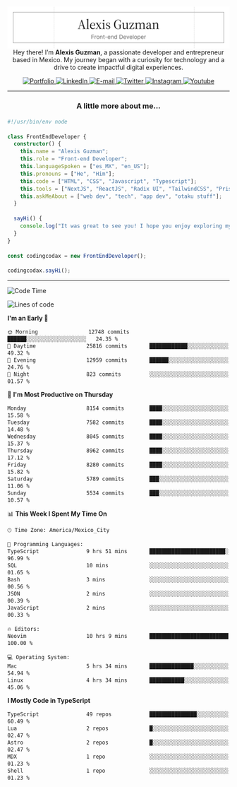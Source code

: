 <img align='right' src="./Banner.png" width="" />
<p align='center'>Hey there! I’m <strong>Alexis Guzman</strong>, a passionate developer and entrepreneur based in Mexico. My journey began with a curiosity for technology and a drive to create impactful digital experiences.</p>

<div align='center'>
  <a href='https://www.codingcodax.dev' target='_blank'>
    <img alt='Portfolio' src='https://img.shields.io/badge/Portfolio-black?logo=vercel&style=flat-square'>
  </a>
  <a href='https://linkedin.com/in/codingcodax' target='_blank'>
    <img alt='LinkedIn' src='https://img.shields.io/badge/LinkedIn-black?logo=LinkedIn&style=flat-square'>
  </a>
  <a href='mailto:hello@codingcodax.com' target='_blank'>
    <img alt='E-mail' src='https://img.shields.io/badge/Email-black?logo=Gmail&style=flat-square'>
  </a>
  <a href='https://x.com/codingcodax' target='_blank'>
    <img alt='Twitter' src='https://img.shields.io/badge/X-black?logo=X&style=flat-square'>
  </a>
  <a href='https://www.instagram.com/codingcodax' target='_blank'>
    <img alt='Instagram' src='https://img.shields.io/badge/Instagram-black?logo=Instagram&style=flat-square'>
  </a>
  <a href='https://www.youtube.com/@codingcodax' target='_blank'>
    <img alt='Youtube' src='https://img.shields.io/badge/YouTube-black?logo=Youtube&style=flat-square'>
  </a>
</div>


---

<h3 align='center'>A little more about me...</h3>

```typescript
#!/usr/bin/env node

class FrontEndDeveloper {
  constructor() {
    this.name = "Alexis Guzman";
    this.role = "Front-end Developer";
    this.languageSpoken = ["es_MX", "en_US"];
    this.pronouns = ["He", "Him"];
    this.code = ["HTML", "CSS", "Javascript", "Typescript"];
    this.tools = ["NextJS", "ReactJS", "Radix UI", "TailwindCSS", "Prisma", "Shadcn UI"];
    this.askMeAbout = ["web dev", "tech", "app dev", "otaku stuff"];
  }

  sayHi() {
    console.log("It was great to see you! I hope you enjoy exploring my work.");
  }
}

const codingcodax = new FrontEndDeveloper();

codingcodax.sayHi();
```

---

<!--START_SECTION:waka-->
![Code Time](http://img.shields.io/badge/Code%20Time-3%2C498%20hrs%2054%20mins-blue)

![Lines of code](https://img.shields.io/badge/From%20Hello%20World%20I%27ve%20Written-10.1%20million%20lines%20of%20code-blue)

**I'm an Early 🐤** 

```text
🌞 Morning                12748 commits       ██████░░░░░░░░░░░░░░░░░░░   24.35 % 
🌆 Daytime                25816 commits       ████████████░░░░░░░░░░░░░   49.32 % 
🌃 Evening                12959 commits       ██████░░░░░░░░░░░░░░░░░░░   24.76 % 
🌙 Night                  823 commits         ░░░░░░░░░░░░░░░░░░░░░░░░░   01.57 % 
```
📅 **I'm Most Productive on Thursday** 

```text
Monday                   8154 commits        ████░░░░░░░░░░░░░░░░░░░░░   15.58 % 
Tuesday                  7582 commits        ████░░░░░░░░░░░░░░░░░░░░░   14.48 % 
Wednesday                8045 commits        ████░░░░░░░░░░░░░░░░░░░░░   15.37 % 
Thursday                 8962 commits        ████░░░░░░░░░░░░░░░░░░░░░   17.12 % 
Friday                   8280 commits        ████░░░░░░░░░░░░░░░░░░░░░   15.82 % 
Saturday                 5789 commits        ███░░░░░░░░░░░░░░░░░░░░░░   11.06 % 
Sunday                   5534 commits        ███░░░░░░░░░░░░░░░░░░░░░░   10.57 % 
```


📊 **This Week I Spent My Time On** 

```text
🕑︎ Time Zone: America/Mexico_City

💬 Programming Languages: 
TypeScript               9 hrs 51 mins       ████████████████████████░   96.99 % 
SQL                      10 mins             ░░░░░░░░░░░░░░░░░░░░░░░░░   01.65 % 
Bash                     3 mins              ░░░░░░░░░░░░░░░░░░░░░░░░░   00.56 % 
JSON                     2 mins              ░░░░░░░░░░░░░░░░░░░░░░░░░   00.39 % 
JavaScript               2 mins              ░░░░░░░░░░░░░░░░░░░░░░░░░   00.33 % 

🔥 Editors: 
Neovim                   10 hrs 9 mins       █████████████████████████   100.00 % 

💻 Operating System: 
Mac                      5 hrs 34 mins       ██████████████░░░░░░░░░░░   54.94 % 
Linux                    4 hrs 34 mins       ███████████░░░░░░░░░░░░░░   45.06 % 
```

**I Mostly Code in TypeScript** 

```text
TypeScript               49 repos            ███████████████░░░░░░░░░░   60.49 % 
Lua                      2 repos             █░░░░░░░░░░░░░░░░░░░░░░░░   02.47 % 
Astro                    2 repos             █░░░░░░░░░░░░░░░░░░░░░░░░   02.47 % 
MDX                      1 repo              ░░░░░░░░░░░░░░░░░░░░░░░░░   01.23 % 
Shell                    1 repo              ░░░░░░░░░░░░░░░░░░░░░░░░░   01.23 % 
```




<!--END_SECTION:waka-->
